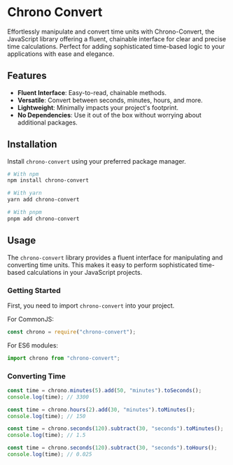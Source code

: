# Chrono Convert

Effortlessly manipulate and convert time units with Chrono-Convert, the JavaScript library offering a fluent, chainable interface for clear and precise time calculations. Perfect for adding sophisticated time-based logic to your applications with ease and elegance.

## Features

- **Fluent Interface**: Easy-to-read, chainable methods.
- **Versatile**: Convert between seconds, minutes, hours, and more.
- **Lightweight**: Minimally impacts your project's footprint.
- **No Dependencies**: Use it out of the box without worrying about additional packages.

## Installation

Install `chrono-convert` using your preferred package manager.

```bash
# With npm
npm install chrono-convert

# With yarn
yarn add chrono-convert

# With pnpm
pnpm add chrono-convert
```

## Usage

The `chrono-convert` library provides a fluent interface for manipulating and converting time units. This makes it easy to perform sophisticated time-based calculations in your JavaScript projects.

### Getting Started

First, you need to import `chrono-convert` into your project.

For CommonJS:

```javascript
const chrono = require("chrono-convert");
```

For ES6 modules:

```javascript
import chrono from "chrono-convert";
```

### Converting Time

```javascript
const time = chrono.minutes(5).add(50, "minutes").toSeconds();
console.log(time); // 3300

const time = chrono.hours(2).add(30, "minutes").toMinutes();
console.log(time); // 150

const time = chrono.seconds(120).subtract(30, "seconds").toMinutes();
console.log(time); // 1.5

const time = chrono.seconds(120).subtract(30, "seconds").toHours();
console.log(time); // 0.025
```
